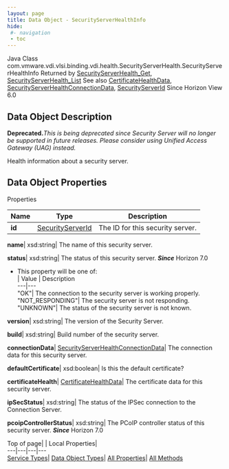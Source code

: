 ```yaml
---
layout: page
title: Data Object - SecurityServerHealthInfo
hide:
 #- navigation
 - toc
---
```






Java Class
    com.vmware.vdi.vlsi.binding.vdi.health.SecurityServerHealth.SecurityServerHealthInfo
Returned by
     [SecurityServerHealth_Get](vdi.health.SecurityServerHealth.md#get), [SecurityServerHealth_List](vdi.health.SecurityServerHealth.md#list)
See also
     [CertificateHealthData](vdi.health.CertificateHealthData.md), [SecurityServerHealthConnectionData](vdi.health.SecurityServerHealth.ConnectionData.md), [SecurityServerId](vdi.entity.SecurityServerId.md)
Since 
    Horizon View 6.0

## Data Object Description 

**Deprecated.**_This is being deprecated since Security Server will no longer be supported in future releases. Please consider using Unified Access Gateway (UAG) instead._

Health information about a security server. 

## Data Object Properties

Properties

Name |  Type |  Description   
---|---|---  
**id**| [SecurityServerId](vdi.entity.SecurityServerId.md)|  The ID for this security server.   
  
**name**|  xsd:string|  The name of this security server.   
  
**status**|  xsd:string|  The status of this security server.  **_Since_** Horizon 7.0  


  * This property will be one of:  
|  Value |  Description   
---|---  
"OK"| The connection to the security server is working properly.  
"NOT_RESPONDING"| The security server is not responding.  
"UNKNOWN"| The status of the security server is not known.  

  
**version**|  xsd:string|  The version of the Security Server.   
  
**build**|  xsd:string|  Build number of the security server.   
  
**connectionData**| [SecurityServerHealthConnectionData](vdi.health.SecurityServerHealth.ConnectionData.md)|  The connection data for this security server.   
  
**defaultCertificate**|  xsd:boolean|  Is this the default certificate?   
  
**certificateHealth**| [CertificateHealthData](vdi.health.CertificateHealthData.md)|  The certificate data for this security server.   
  
**ipSecStatus**|  xsd:string|  The status of the IPSec connection to the Connection Server.   
  
**pcoipControllerStatus**|  xsd:string|  The PCoIP controller status of this security server.  **_Since_** Horizon 7.0  
  
  
  
Top of page| | Local Properties|   
---|---|---|---  
[Service Types](index-mo_types.md)| [Data Object Types](index-do_types.md)| [All Properties](index-properties.md)| [All Methods](index-methods.md)  
  
  

